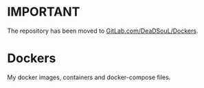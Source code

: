 # IMPORTANT
The repository has been moved to [GitLab.com/DeaDSouL/Dockers](https://gitlab.com/DeaDSouL/Dockers).


# Dockers
My docker images, containers and docker-compose files.
